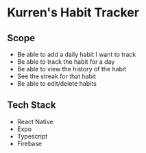 
# Kurren's Habit Tracker

## Scope

- Be able to add a daily habit I want to track
- Be able to track the habit for a day
- Be able to view the history of the habit
- See the streak for that habit
- Be able to edit/delete habits

## Tech Stack

- React Native
- Expo
- Typescript
- Firebase